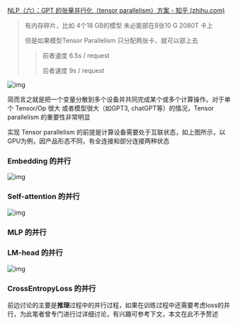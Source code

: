 [NLP（六）：GPT 的张量并行化（tensor parallelism）方案 - 知乎 (zhihu.com)](https://zhuanlan.zhihu.com/p/603908668)

> 有内存碎片，比如 4个18 GB的模型 未必能部在8张10 G 2080T 卡上
>
> 但是如果模型Tensor Parallelism 只分配两张卡，就可以部上去
>
> > 前者速度 6.5s / request 
> >
> > 后者速度 9s / request

![img](https://pic2.zhimg.com/80/v2-89b2451aed2a25f36b953f4e84d58ee5_720w.webp)



简而言之就是把一个变量分散到多个设备并共同完成某个或多个计算操作。对于单个 Tensor/Op 很大 或者模型很大（如GPT3, chatGPT等）的情况，Tensor parallelism 的重要性非常明显

实现 Tensor parallelism 的前提是计算设备需要处于互联状态，如上图所示，以GPU为例，因产品形态不同，有全连接和部分连接两种状态



### Embedding 的并行

![img](https://pic2.zhimg.com/80/v2-fb5c003699a4470777cf7a9f47cf1a2d_720w.webp)



### Self-attention 的并行

![img](https://pic4.zhimg.com/80/v2-63bf52a47547fb48b5aa844d55e3ea43_720w.webp)



### MLP 的并行

### LM-head 的并行

![img](https://pic4.zhimg.com/80/v2-d7a123db9a6f000b53e2598e771879ff_720w.webp)

### CrossEntropyLoss 的并行

前边讨论的主要是**推理**过程中的并行过程，如果在训练过程中还需要考虑loss的并行，为此笔者曾专门进行过详细讨论，有兴趣可参考下文，本文在此不予赘述


